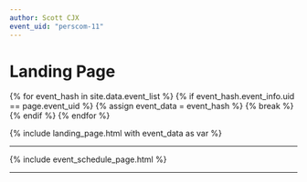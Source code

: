 ```yaml
---
author: Scott CJX
event_uid: "perscom-11"
---
```


# Landing Page

<!-- {% assign event_data = site.data.events.items[page.event_uid] %} -->

{% for event_hash in site.data.event_list %}
  {% if event_hash.event_info.uid == page.event_uid %}
    {% assign event_data = event_hash %}
    {% break %}
  {% endif %}
{% endfor %}

{% include landing_page.html with event_data as var %}

<hr>

{% include event_schedule_page.html %}

<hr>
